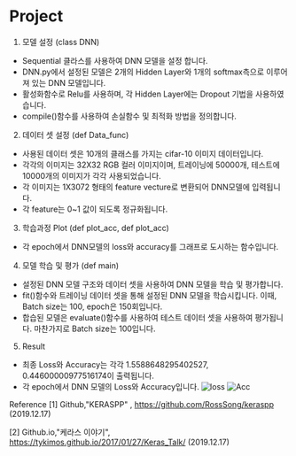 # Project

1. 모델 설정 (class DNN)
- Sequential 클라스를 사용하여 DNN 모델을 설정 합니다.
- DNN.py에서 설정된 모델은 2개의 Hidden Layer와 1개의 softmax측으로 이루어져 있는 DNN 모델입니다.
- 활성화함수로 Relu를 사용하며, 각 Hidden Layer에는 Dropout 기법을 사용하였습니다.
- compile()함수를 사용하여 손실함수 및 최적화 방법을 정의합니다.



2. 데이터 셋 설정 (def Data_func)
- 사용된 데이터 셋은 10개의 클래스를 가지는 cifar-10 이미지 데이터입니다.
- 각각의 이미지는 32X32 RGB 컬러 이미지이며, 트레이닝에 50000개, 테스트에 10000개의 이미지가 각각 사용되었습니다.
- 각 이미지는 1X3072 형태의 feature vecture로 변환되어 DNN모델에 입력됩니다.
- 각 feature는 0~1 값이 되도록 정규화됩니다.



3. 학습과정 Plot (def plot_acc, def plot_acc)
- 각 epoch에서 DNN모델의 loss와 accuracy를 그래프로 도시하는 함수입니다.



4. 모델 학습 및 평가 (def main)
- 설정된 DNN 모델 구조와 데이터 셋을 사용하여 DNN 모델을 학습 및 평가합니다.
- fit()함수와 트레이닝 데이터 셋을 통해 설정된 DNN 모델을 학습시킵니다. 이때, Batch size는 100, epoch은 150회입니다.
- 합습된 모델은 evaluate()함수를 사용하여 테스트 데이터 셋을 사용하여 평가됩니다. 마찬가지로 Batch size는 100입니다.



5. Result
- 최종 Loss와 Accuracy는 각각 1.5588648295402527, 0.44600000977516174이 출력됩니다.
- 각 epoch에서 DNN 모델의 Loss와 Accuracy입니다. 
![loss](https://user-images.githubusercontent.com/59023413/71105652-45d32a80-2201-11ea-9116-cf4838efe363.png)
![Acc](https://user-images.githubusercontent.com/59023413/71105653-466bc100-2201-11ea-8b0f-90e3e8707e87.png)



Reference
[1] Github,"KERASPP" , https://github.com/RossSong/keraspp (2019.12.17)

[2] Github.io,"케라스 이야기",  https://tykimos.github.io/2017/01/27/Keras_Talk/ (2019.12.17)
